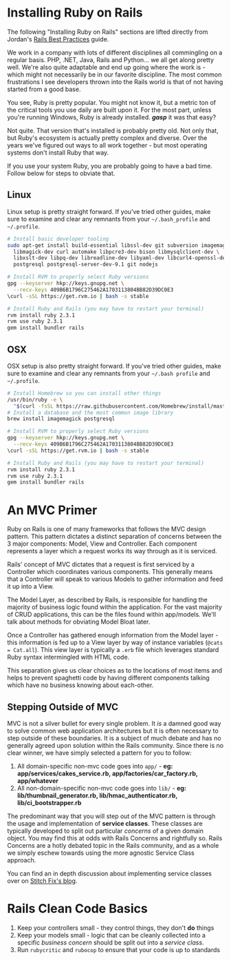 # Installing Ruby on Rails

The following "Installing Ruby on Rails" sections are lifted directly from Jordan's [Rails Best Practices](http://www.phantomdata.com/2016/07/21/rails-best-practices.html) guide.

We work in a company with lots of different disciplines all commingling on a regular basis.  PHP, .NET, Java, Rails and Python...  we all get along pretty well.  We're also quite adaptable and end up going where the work is - which might not necessarily be in our favorite discipline.  The most common frustrations I see developers thrown into the Rails world is that of not having started from a good base.

You see, Ruby is pretty popular.  You might not know it, but a metric ton of the critical tools you use daily are built upon it.  For the most part, unless you're running Windows, Ruby is already installed.  ***gasp*** it was that easy?

Not quite.  That version that's installed is probably pretty old.  Not only that, but Ruby's ecosystem is actually pretty complex and diverse.  Over the years we've figured out ways to all work together - but most operating systems don't install Ruby that way.

If you use your system Ruby, you are probably going to have a bad time.  Follow below for steps to obviate that.

## Linux

Linux setup is pretty straight forward.  If you've tried other guides, make sure to examine and clear any remnants from your `~/.bash_profile` and `~/.profile`.

```sh
# Install basic developer tooling
sudo apt-get install build-essential libssl-dev git subversion imagemagick \
  libmagick-dev curl automake libpcre3-dev bison libmysqlclient-dev \
  libxslt-dev libpq-dev libreadline-dev libyaml-dev libcurl4-openssl-dev \
  postgresql postgresql-server-dev-9.1 git nodejs

# Install RVM to properly select Ruby versions
gpg --keyserver hkp://keys.gnupg.net \
  --recv-keys 409B6B1796C275462A1703113804BB82D39DC0E3
\curl -sSL https://get.rvm.io | bash -s stable

# Install Ruby and Rails (you may have to restart your terminal)
rvm install ruby 2.3.1
rvm use ruby 2.3.1
gem install bundler rails
```

## OSX

OSX setup is also pretty straight forward.  If you've tried other guides, make sure to examine and clear any remnants from your `~/.bash profile` and `~/.profile`.

```sh
# Install Homebrew so you can install other things
/usr/bin/ruby -e \
  "$(curl -fsSL https://raw.githubusercontent.com/Homebrew/install/master/install)"
# Install a database and the most common image library
brew install imagemagick postgresql

# Install RVM to properly select Ruby versions
gpg --keyserver hkp://keys.gnupg.net \
  --recv-keys 409B6B1796C275462A1703113804BB82D39DC0E3
\curl -sSL https://get.rvm.io | bash -s stable

# Install Ruby and Rails (you may have to restart your terminal)
rvm install ruby 2.3.1
rvm use ruby 2.3.1
gem install bundler rails
```

# An MVC Primer

Ruby on Rails is one of many frameworks that follows the MVC design pattern.  This pattern dictates a distinct separation of concerns between the 3 major components: Model, View and Controller.  Each component represents a layer which a request works its way through as it is serviced.

Rails' concept of MVC dictates that a request is first serviced by a Controller which coordinates various components.  This generally means that a Controller will speak to various Models to gather information and feed it up into a View.

The Model Layer, as described by Rails, is responsible for handling the majority of business logic found within the application.  For the vast majority of CRUD applications, this can be the files found within app/models.  We'll talk about methods for obviating Model Bloat later.

Once a Controller has gathered enough information from the Model layer - this information is fed up to a View layer by way of instance variables (`@cats = Cat.all`).  This view layer is typically a `.erb` file which leverages standard Ruby syntax intermingled with HTML code.

This separation gives us clear choices as to the locations of most items and helps to prevent spaghetti code by having different components talking which have no business knowing about each-other.

## Stepping Outside of MVC

MVC is not a silver bullet for every single problem.  It *is* a damned good way to solve common web application architectures but it is often necessary to step outside of these boundaries.  It is a subject of much debate and has no generally agreed upon solution within the Rails community.  Since there is no clear winner, we have simply selected a pattern for you to follow:

1. All domain-specific non-mvc code goes into `app/` - **eg: app/services/cakes_service.rb, app/factories/car_factory.rb, app/whatever**
1. All non-domain-specific non-mvc code goes into `lib/` - **eg: lib/thumbnail_generator.rb, lib/hmac_authenticator.rb, lib/ci_bootstrapper.rb**

The predominant way that you will step out of the MVC pattern is through the usage and implementation of **service classes**.  These classes are typically developed to split out particular *concerns* of a given domain object.  You may find this at odds with Rails Concerns and rightfully so.  Rails Concerns are a hotly debated topic in the Rails community, and as a whole we simply eschew towards using the more agnostic Service Class approach.

You can find an in depth discussion about implementing service classes over on [Stitch Fix's blog](http://multithreaded.stitchfix.com/blog/2015/06/02/anatomy-of-service-objects-in-rails/).

# Rails Clean Code Basics

1. Keep your controllers small - they control things, they don't **do** things
1. Keep your models small - logic that can be cleanly collected into a specific *business concern* should be split out into a *service class*.
1. Run `rubycritic` and `rubocop` to ensure that your code is up to standards
